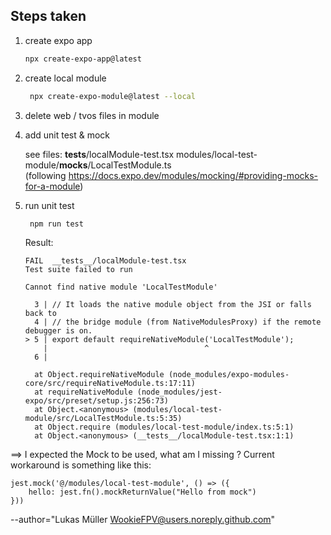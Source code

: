 ## Steps taken

1. create expo app

   ```bash
   npx create-expo-app@latest
   ```

2. create local module

   ```bash
    npx create-expo-module@latest --local
   ```
3. delete web / tvos files in module


4. add unit test & mock

   see files:
    __tests__/localModule-test.tsx
   modules/local-test-module/__mocks__/LocalTestModule.ts\
   (following https://docs.expo.dev/modules/mocking/#providing-mocks-for-a-module)
   

5. run unit test

   ```bash
    npm run test
   ```
   Result:
    ```
    FAIL  __tests__/localModule-test.tsx
   Test suite failed to run

    Cannot find native module 'LocalTestModule'

      3 | // It loads the native module object from the JSI or falls back to
      4 | // the bridge module (from NativeModulesProxy) if the remote debugger is on.
    > 5 | export default requireNativeModule('LocalTestModule');
        |                                   ^
      6 |

      at Object.requireNativeModule (node_modules/expo-modules-core/src/requireNativeModule.ts:17:11)
      at requireNativeModule (node_modules/jest-expo/src/preset/setup.js:256:73)
      at Object.<anonymous> (modules/local-test-module/src/LocalTestModule.ts:5:35)
      at Object.require (modules/local-test-module/index.ts:5:1)
      at Object.<anonymous> (__tests__/localModule-test.tsx:1:1)

    ```
   
==> I expected the Mock to be used, what am I missing ?
Current workaround is something like this:

```
jest.mock('@/modules/local-test-module', () => ({
    hello: jest.fn().mockReturnValue("Hello from mock")
}))
```

--author="Lukas Müller <WookieFPV@users.noreply.github.com>"
